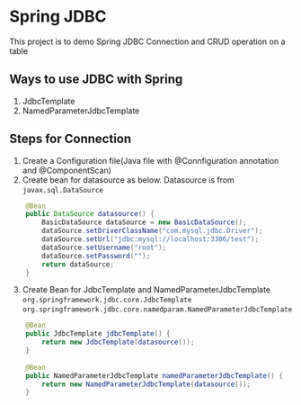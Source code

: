 # Spring JDBC

This project is to demo Spring JDBC Connection and CRUD operation on a table

## Ways to use JDBC with Spring

1. JdbcTemplate
2. NamedParameterJdbcTemplate

## Steps for Connection

1. Create a Configuration file(Java file with @Connfiguration annotation and @ComponentScan)
2. Create bean for datasource as below. Datasource is from ``javax.sql.DataSource``

```java
	@Bean
	public DataSource datasource() {
		BasicDataSource dataSource = new BasicDataSource();
		dataSource.setDriverClassName("com.mysql.jdbc.Driver");
		dataSource.setUrl("jdbc:mysql://localhost:3306/test");
		dataSource.setUsername("root");
		dataSource.setPassword("");
		return dataSource;
	}
```
3. Create Bean for JdbcTemplate and NamedParameterJdbcTemplate
``org.springframework.jdbc.core.JdbcTemplate``
``org.springframework.jdbc.core.namedparam.NamedParameterJdbcTemplate``

```java
	@Bean
	public JdbcTemplate jdbcTemplate() {
		return new JdbcTemplate(datasource());
	}
	
	@Bean
	public NamedParameterJdbcTemplate namedParameterJdbcTemplate() {
		return new NamedParameterJdbcTemplate(datasource());
	}
```